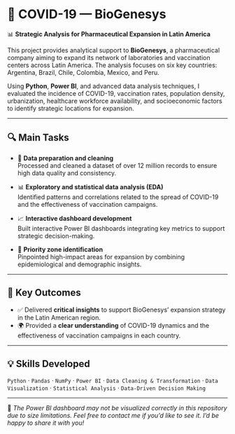 # 🦠 COVID-19 — BioGenesys

📊 **Strategic Analysis for Pharmaceutical Expansion in Latin America**

This project provides analytical support to **BioGenesys**, a pharmaceutical company aiming to expand its network of laboratories and vaccination centers across Latin America. The analysis focuses on six key countries: Argentina, Brazil, Chile, Colombia, Mexico, and Peru.

Using **Python**, **Power BI**, and advanced data analysis techniques, I evaluated the incidence of COVID-19, vaccination rates, population density, urbanization, healthcare workforce availability, and socioeconomic factors to identify strategic locations for expansion.

---

## 🔍 Main Tasks

- 🧹 **Data preparation and cleaning**  
  Processed and cleaned a dataset of over 12 million records to ensure high data quality and consistency.

- 📊 **Exploratory and statistical data analysis (EDA)**  
  Identified patterns and correlations related to the spread of COVID-19 and the effectiveness of vaccination campaigns.

- 📈 **Interactive dashboard development**  
  Built interactive Power BI dashboards integrating key metrics to support strategic decision-making.

- 📍 **Priority zone identification**  
  Pinpointed high-impact areas for expansion by combining epidemiological and demographic insights.

---

## 🎯 Key Outcomes

- ✅ Delivered **critical insights** to support BioGenesys’ expansion strategy in the Latin American region.
- 🌍 Provided a **clear understanding** of COVID-19 dynamics and the effectiveness of vaccination campaigns in each country.

---

## 💡 Skills Developed

`Python` · `Pandas` · `NumPy` · `Power BI` · `Data Cleaning & Transformation` · `Data Visualization` · `Statistical Analysis` · `Data-Driven Decision Making`

---

📌 *The Power BI dashboard may not be visualized correctly in this repository due to size limitations. Feel free to contact me if you’d like to see it. I’d be happy to share it with you!*
